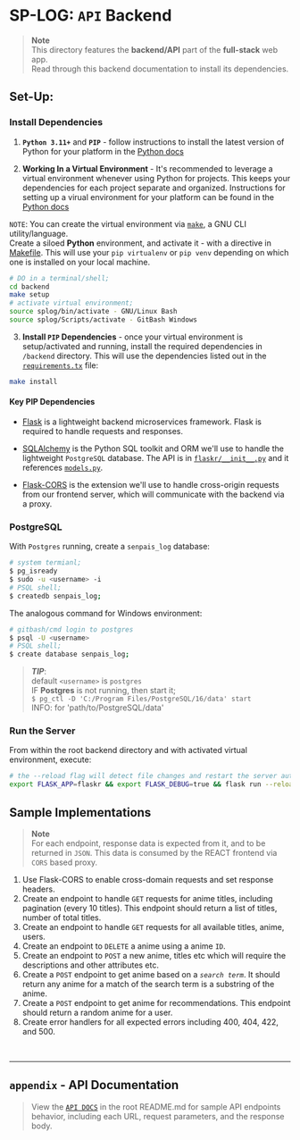 # SP-LOG: `API` Backend
> **Note**  
> This directory features the __backend/API__ part of the **full-stack** web app.  
> Read through this backend documentation to install its dependencies.

## Set-Up:

### Install Dependencies

1. **`Python 3.11+`** and **`PIP`** - follow instructions to install the latest version of Python for your platform in the [Python docs](https://docs.python.org/3/using/unix.html#getting-and-installing-the-latest-version-of-python)

2. **Working In a Virtual Environment** - It's recommended to leverage a virtual environment whenever using Python for projects. This keeps your dependencies for each project separate and organized. Instructions for setting up a virual environment for your platform can be found in the [Python docs](https://packaging.python.org/guides/installing-using-pip-and-virtual-environments/)


`NOTE`: You can create the virtual environment via [`make`](https://www.gnu.org/software/make/), a GNU CLI utility/language.  
Create a siloed **Python** environment, and activate it - with a directive in [Makefile](./Makefile). This will use your `pip virtualenv` or `pip venv` depending on which one is installed on your local machine.
```bash
# DO in a terminal/shell;
cd backend
make setup
# activate virtual environment;
source splog/bin/activate - GNU/Linux Bash
source splog/Scripts/activate - GitBash Windows
```

3. **Install `PIP` Dependencies** - once your virtual environment is setup/activated and running, install the required dependencies in `/backend` directory. This will use the dependencies listed out in the [`requirements.tx`](./requirements.txt) file:

```bash
make install
```

#### Key **PIP** Dependencies

- [Flask](http://flask.pocoo.org/) is a lightweight backend microservices framework. Flask is required to handle requests and responses.

- [SQLAlchemy](https://www.sqlalchemy.org/) is the Python SQL toolkit and ORM we'll use to handle the lightweight `PostgreSQL` database. The API is in [`flaskr/__init__.py`](./flaskr/__init__.py) and it  references [`models.py`](./models.py).

- [Flask-CORS](https://flask-cors.readthedocs.io/en/latest/#) is the extension we'll use to handle cross-origin requests from our frontend server, which will communicate with the backend via a proxy.


### PostgreSQL

With `Postgres` running, create a `senpais_log` database:

```bash
# system termianl;
$ pg_isready 
$ sudo -u <username> -i
# PSQL shell;
$ createdb senpais_log;
```

The analogous command for Windows environment:
```bash
# gitbash/cmd login to postgres
$ psql -U <username>
# PSQL shell;
$ create database senpais_log;
```

> **_TIP_**:  
> default `<username>` is `postgres`  
> IF **Postgres** is not running, then start it;  
> `$ pg_ctl -D 'C:/Program Files/PostgreSQL/16/data' start`  
> INFO: for 'path/to/PostgreSQL/data'



### Run the Server

From within the root backend directory and with activated virtual environment, execute:

```bash
# the --reload flag will detect file changes and restart the server automatically.
export FLASK_APP=flaskr && export FLASK_DEBUG=true && flask run --reload
```

## Sample Implementations
> **Note**  
> For each endpoint, response data is expected from it, and to be returned in `JSON`. This data is consumed by the REACT frontend via `CORS` based proxy.

1. Use Flask-CORS to enable cross-domain requests and set response headers.
2. Create an endpoint to handle `GET` requests for anime titles, including pagination (every 10 titles). This endpoint should return a list of titles, number of total titles.
3. Create an endpoint to handle `GET` requests for all available titles, anime, users.
4. Create an endpoint to `DELETE` a anime using a anime `ID`.
5. Create an endpoint to `POST` a new anime, titles etc which will require the descriptions and other attributes etc.
6. Create a `POST` endpoint to get anime based on a *`search term`*. It should return any anime for a match of the search term is a substring of the anime.
7. Create a `POST` endpoint to get anime for recommendations. This endpoint should  return a random anime for a user.
8. Create error handlers for all expected errors including 400, 404, 422, and 500.

<br/>

---
## `appendix` - API Documentation

> View the [`API DOCS`](../README.md#api-reference) in the root README.md for sample API endpoints behavior, including each URL, request parameters, and the response body.
